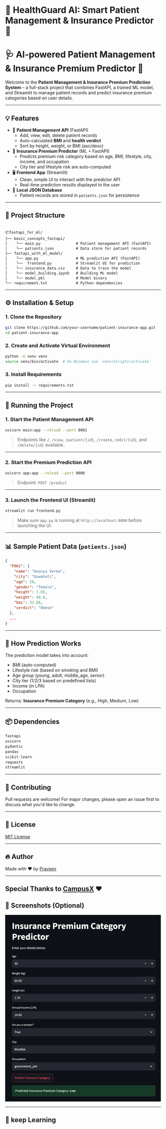 
# 🏥 HealthGuard AI: Smart Patient Management & Insurance Predictor 🚀



# 🩺 AI-powered Patient Management & Insurance Premium Predictor 🚀

Welcome to the **Patient Management & Insurance Premium Prediction System** – a full-stack project that combines FastAPI, a trained ML model, and Streamlit to manage patient records and predict insurance premium categories based on user details.

---

## 💡 Features

- 🔧 **Patient Management API** (FastAPI)
  - Add, view, edit, delete patient records
  - Auto-calculated **BMI** and **health verdict**
  - Sort by height, weight, or BMI (asc/desc)
- 🤖 **Insurance Premium Predictor** (ML + FastAPI)
  - Predicts premium risk category based on age, BMI, lifestyle, city, income, and occupation
  - City tier and lifestyle risk are auto-computed
- 🖥️ **Frontend App** (Streamlit)
  - Clean, simple UI to interact with the predictor API
  - Real-time prediction results displayed to the user
- 💾 **Local JSON Database**
  - Patient records are stored in `patients.json` for persistence

---

## 📁 Project Structure

```

📦fastapi_for_ml/
├── basic_concepts_fastapi/
│    └── main.py                # Patient management API (FastAPI)
│    └── patients.json          # Data store for patient records
├── fastapi_with_ml_model/
│    └── app.py                 # ML prediction API (FastAPI)
│    └──  frontend.py           # Streamlit UI for prediction
│    └── insurance_data.csv     # Data to train the model
│    └── model_building.ipynb   # Building ML model
│    └── model.pkl              # Model binary
└── requirement.txt             # Python dependencies

```

---

## ⚙️ Installation & Setup

### 1. Clone the Repository

```bash
git clone https://github.com/your-username/patient-insurance-app.git
cd patient-insurance-app
```

### 2. Create and Activate Virtual Environment

```bash
python -m venv venv
source venv/bin/activate  # On Windows use `venv\Scripts\activate`
```

### 3. Install Requirements

```bash
pip install -r requirements.txt
```

---

## 🚀 Running the Project

### 1. Start the Patient Management API

```bash
uvicorn main:app --reload --port 8001
```

> Endpoints like `/`, `/view`, `/patient/{id}`, `/create`, `/edit/{id}`, and `/delete/{id}` available.

---

### 2. Start the Premium Prediction API

```bash
uvicorn app:app --reload --port 8000
```

> Endpoint: `POST /predict`

---

### 3. Launch the Frontend UI (Streamlit)

```bash
streamlit run frontend.py
```

> Make sure `app.py` is running at `http://localhost:8000` before launching the UI.

---

## 📊 Sample Patient Data (`patients.json`)

```json
{
  "P001": {
    "name": "Ananya Verma",
    "city": "Guwahati",
    "age": 28,
    "gender": "female",
    "height": 1.65,
    "weight": 90.0,
    "bmi": 33.06,
    "verdict": "Obese"
  },
  ...
}
```

---

## 🧠 How Prediction Works

The prediction model takes into account:

- BMI (auto-computed)
- Lifestyle risk (based on smoking and BMI)
- Age group (young, adult, middle_age, senior)
- City tier (1/2/3 based on predefined lists)
- Income (in LPA)
- Occupation

Returns: **Insurance Premium Category** (e.g., High, Medium, Low)

---

## 📦 Dependencies

```txt
fastapi
uvicorn
pydantic
pandas
scikit-learn
requests
streamlit
```

---

## 🤝 Contributing

Pull requests are welcome! For major changes, please open an issue first to discuss what you'd like to change.

---

## 📜 License

[MIT License](LICENSE)

---

## 🔥 Author

Made with ❤️ by [Praveen](https://github.com/praveenkumarsrivas)

---

## Special Thanks to [CampusX](https://www.youtube.com/@campusx-official) ❤️

## 📸 Screenshots (Optional)

![Health Premium Calculator](image.png)

---

## 🚀 keep Learning